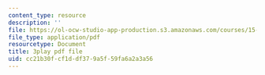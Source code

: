 ```yaml
---
content_type: resource
description: ''
file: https://ol-ocw-studio-app-production.s3.amazonaws.com/courses/15-071-the-analytics-edge-spring-2017/cc21b30fcf1ddf379a5f59fa6a2a3a56_WIKsL9tPoAE.pdf
file_type: application/pdf
resourcetype: Document
title: 3play pdf file
uid: cc21b30f-cf1d-df37-9a5f-59fa6a2a3a56
---
```

